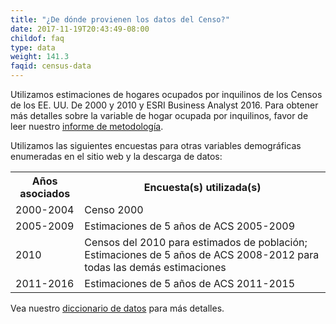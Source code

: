 ```yaml
---
title: "¿De dónde provienen los datos del Censo?"
date: 2017-11-19T20:43:49-08:00
childof: faq
type: data
weight: 141.3
faqid: census-data
---
```

Utilizamos estimaciones de hogares ocupados por inquilinos de los Censos de los EE. UU. De 2000 y 2010 y ESRI Business Analyst 2016. Para obtener más detalles sobre la variable de hogar ocupada por inquilinos, favor de leer nuestro <a href="/docs/Eviction Lab Methodology Report.pdf" target="_blank">informe de metodología</a>.

Utilizamos las siguientes encuestas para otras variables demográficas enumeradas en el sitio web y la descarga de datos:

<table class="page-stats table-responsive">
<th>Años asociados</th><th>Encuesta(s) utilizada(s)</th>
<tr>
<td>2000-2004</td><td class="table-text">Censo 2000</td>
</tr> 
<tr>   
<td>2005-2009</td><td class="table-text">Estimaciones de 5 años de ACS 2005-2009</td>
</tr>  
<tr>  
<td>2010</td><td class="table-text">Censos del 2010 para estimados de población; Estimaciones de 5 años de ACS 2008-2012 para todas las demás estimaciones</td>
</tr>    
<tr>    
<td>2011-2016</td><td class="table-text">Estimaciones de 5 años de ACS 2011-2015</td>
</tr>    
</table> 

Vea nuestro <a href="/docs/DATA_DICTIONARY.txt" target="_blank">diccionario de datos</a> para más detalles.
